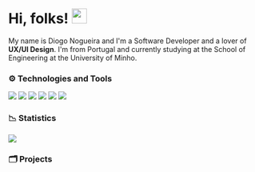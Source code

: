 # Hi, folks! <img src="https://raw.githubusercontent.com/MartinHeinz/MartinHeinz/master/wave.gif" width="30px">

My name is Diogo Nogueira and I'm a Software Developer and a lover of **UX/UI Design**. I'm from Portugal and currently studying at the School of Engineering at the University of Minho.

### :gear: Technologies and Tools

![](https://img.shields.io/badge/OS-Windows-informational?style=flat&logo=Windows&logoColor=white&color=0078D6) ![](https://img.shields.io/badge/Editor-Visual_Studio_Code-informational?style=flat&logo=visual-studio-code&logoColor=white&color=007ACC) ![](https://img.shields.io/badge/Code-JavaScript-informational?style=flat&logo=javascript&logoColor=white&color=F7DF1E) ![](https://img.shields.io/badge/Code-Vue.js-informational?style=flat&logo=vue.js&logoColor=white&color=4FC08D) ![](https://img.shields.io/badge/Code-Vuetify-informational?style=flat&logo=vuetify&logoColor=white&color=1867C0)  ![](https://img.shields.io/badge/Code-Python-informational?style=flat&logo=python&logoColor=white&color=3776AB) 
  
### :chart_with_downwards_trend: Statistics
![](https://github-readme-stats.vercel.app/api?username=diogoesnog&show_icons=true&theme=graywhite)


### :card_index_dividers: Projects
